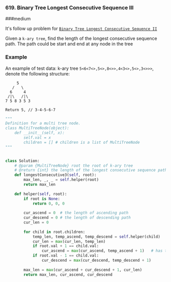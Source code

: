 ### 619. Binary Tree Longest Consecutive Sequence III

###medium

It's follow up problem for [`Binary Tree Longest Consecutive Sequence II`](http://www.lintcode.com/en/problem/binary-tree-longest-consecutive-sequence-ii/)

Given a `k-ary tree`, find the length of the longest consecutive sequence path.
The path could be start and end at any node in the tree

### Example

An example of test data: k-ary tree `5<6<7<>,5<>,8<>>,4<3<>,5<>,3<>>>`, denote the following structure:

```
     5
   /   \
  6     4
 /|\   /|\
7 5 8 3 5 3

Return 5, // 3-4-5-6-7
```

```python
"""
Definition for a multi tree node.
class MultiTreeNode(object):
    def __init__(self, x):
        self.val = x
        children = [] # children is a list of MultiTreeNode
"""


class Solution:
    # @param {MultiTreeNode} root the root of k-ary tree
    # @return {int} the length of the longest consecutive sequence path
    def longestConsecutive3(self, root):
        max_len, _, _ = self.helper(root)
        return max_len
    
    def helper(self, root):
        if root is None:
            return 0, 0, 0
            
        cur_ascend = 0  # the length of ascending path
        cur_descend = 0 # the length of descending path
        cur_len = 0
        
        for child in root.children:
            temp_len, temp_ascend, temp_descend = self.helper(child)
            cur_len = max(cur_len, temp_len)
            if root.val + 1 == child.val:
                cur_ascend = max(cur_ascend, temp_ascend + 1)   # has to +1
            if root.val - 1 == child.val:
                cur_descend = max(cur_descend, temp_descend + 1)
        
        max_len = max(cur_ascend + cur_descend + 1, cur_len)
        return max_len, cur_ascend, cur_descend
```

